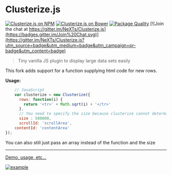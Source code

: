 # Clusterize.js
[![Clusterize.js on NPM](https://img.shields.io/npm/v/clusterize.js.svg)](https://www.npmjs.com/package/clusterize.js) 
[![Clusterize.js on Bower](https://img.shields.io/bower/v/clusterize.svg)](http://bower.io/search/?q=clusterize)
[![Package Quality](http://npm.packagequality.com/shield/clusterize.js.svg)](http://packagequality.com/#?package=clusterize.js)
[![Join the chat at https://gitter.im/NeXTs/Clusterize.js](https://badges.gitter.im/Join%20Chat.svg)](https://gitter.im/NeXTs/Clusterize.js?utm_source=badge&utm_medium=badge&utm_campaign=pr-badge&utm_content=badge)

> Tiny vanilla JS plugin to display large data sets easily

This fork adds support for a function supplying html code for new rows.

**Usage:**
```javascript
    // JavaScript
    var clusterize = new Clusterize({
      rows: function(i) {
        return '<tr>' + Math.sqrt(i) + '</tr>'
      },
      // You need to specify the size because clusterize cannot determine it from the function
      size : 500000,
      scrollId: 'scrollArea',
    contentId: 'contentArea'
});
```
You can also still just pass an array instead of the function and the size

---

[Demo, usage, etc…](https://clusterize.js.org/)

[![example](http://nexts.github.io/Clusterize.js/img/table_example.gif)](https://clusterize.js.org/)
